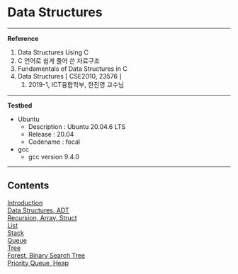 # Data Structures

---

**Reference**

1. Data Structures Using C
2. C 언어로 쉽게 풀어 쓴 자료구조
3. Fundamentals of Data Structures in C
4. Data Structures [ CSE2010, 23576 ]
    1. 2019-1, ICT융합학부, 한진영 교수님

---

**Testbed**

- Ubuntu
    - Description : Ubuntu 20.04.6 LTS
    - Release : 20.04
    - Codename :  focal
- gcc
    - gcc version 9.4.0

---

## Contents
[Introduction](./note/DS00_Introduction.md) <br>
[Data Structures, ADT](./note/DS01_Data_Structures_ADT.md) <br>
[Recursion, Array, Struct](./note/DS02_Recursion_Array_Struct.md) <br>
[List](./note/DS03_List.md) <br>
[Stack](./note/DS04_Stack.md) <br>
[Queue](./note/DS05_Queue.md) <br>
[Tree](./note/DS06_Tree.md) <br>
[Forest, Binary Search Tree](./note/DS07_Forest_Binary_Search_Tree.md) <br>
[Priority Queue, Heap](./note/DS08_Priority_Queue_Heap.md) <br>